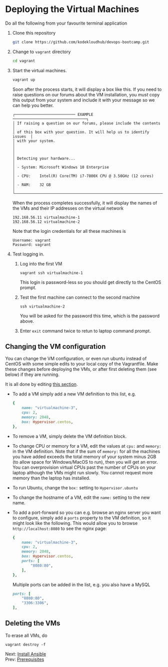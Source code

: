 # Deploying the Virtual Machines

Do all the following from your favourite terminal application

1. Clone this repository

    ```bash
    git clone https://github.com/kodekloudhub/devops-bootcamp.git
    ```

1. Change to `vagrant` directory

    ```bash
    cd vagrant
    ```

1. Start the virtual machines.

    ```bash
    vagrant up
    ```

    Soon after the process starts, it will display a box like this. If you need to raise questions on our forums about the VM installation, you *must* copy this output from your system and include it with your message so we can help you better.

    ```text
    ┌─────────────────────────── EXAMPLE ─────────────────────────────────┐
    │ If raising a question on our forums, please include the contents    │
    │ of this box with your question. It will help us to identify issues  │
    │ with your system.                                                   │
    │                                                                     │
    │ Detecting your hardware...                                          │
    │ - System: Microsoft Windows 10 Enterprise                           │
    │ - CPU:    Intel(R) Core(TM) i7-7800X CPU @ 3.50GHz (12 cores)       │
    │ - RAM:    32 GB                                                     │
    └─────────────────────────────────────────────────────────────────────┘
    ```

    When the process completes successfully, it will display the names of the VMs and their IP addresses on the virtual network

    ```text
    192.168.56.11 virtualmachine-1
    192.168.56.12 virtualmachine-2
    ```

    Note that the login credentials for all these machines is

    ```
    Username: vagrant
    Password: vagrant
    ```

4. Test logging in.

    1. Log into the first VM

        ```
        vagrant ssh virtualmachine-1
        ```

        This login is password-less so you should get directly to the CentOS prompt.

    1. Test the first machine can connect to the second machine

        ```
        ssh virtualmachine-2
        ```

        You will be asked for the password this time, which is the password above.

    1. Enter `exit` command twice to retun to laptop command prompt.

## Changing the VM configuration

You can change the VM configuration, or even run ubuntu instead of CentOS with some simple edits to your local copy of the Vagrantfile. Make these changes before deploying the VMs, or after first deleting them (see below) if they are running.

It is all done by editing [this section](../Vagrantfile#L16-L30).

* To add a VM simply add a new VM definition to this list, e.g.

    ```ruby
    {
        name: "virtualmachine-3",
        cpu: 2,
        memory: 2048,
        box: Hypervisor.centos,
    },
    ```

* To remove a VM, simply delete the VM definition block.
* To change CPU or memory for a VM, edit the values at `cpu:` and `memory:` in the VM definition. Note that if the sum of `memory:` for all the machines you have added exceeds the total memory of your system minus 2GB (to allow space for Windows/MacOS to run), then you will get an error. You can overprovision virtual CPUs past the number of CPUs on your laptop although the VMs might run slowly. You cannot request more memory than the laptop has installed.
* To run Ubuntu, change the `box:` setting to `Hypervisor.ubuntu`
* To change the hostname of a VM, edit the `name:` setting to the new name.
* To add a port-forward so you can e.g. browse an nginx server you want to configure, simply add a `ports` property to the VM definition, so it might look like the following. This would allow you to browse `http://localhost:8080` to see the nginx page:

    ```ruby
    {
        name: "virtualmachine-3",
        cpu: 2,
        memory: 2048,
        box: Hypervisor.centos,
        ports: [
            "8080:80",
        ],
    },
    ```

    Multiple ports can be added in the list, e.g. you also have a MySQL

    ```ruby
    ports: [
        "8080:80",
        "3306:3306",
    ],
    ```

## Deleting the VMs

To erase all VMs, do

```
vagrant destroy -f
```

Next: [Install Ansible](./03-install-ansible.md)<br/>
Prev: [Prerequisites](./01-prerequisites.md)

